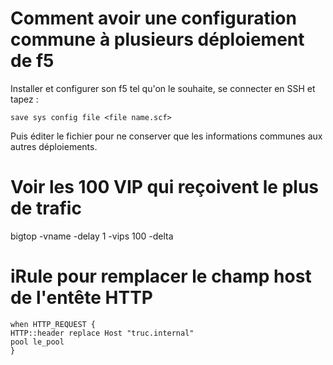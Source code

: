 # Comment avoir une configuration commune à plusieurs déploiement de f5

Installer et configurer son f5 tel qu'on le souhaite, se connecter en SSH et tapez :

`save sys config file <file name.scf>`

Puis éditer le fichier pour ne conserver que les informations communes aux autres déploiements.

# Voir les 100 VIP qui reçoivent le plus de trafic

bigtop -vname -delay 1 -vips 100 -delta

# iRule pour remplacer le champ host de l'entête HTTP

```
when HTTP_REQUEST {
HTTP::header replace Host "truc.internal"
pool le_pool
}
```
